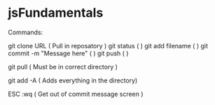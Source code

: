 # jsFundamentals

Commands:

git clone URL ( Pull in reposatory )
git status    (  )
git add filename      (  ) 
git commit -m "Message here"    (  )
git push      (  )

git pull      ( Must be in correct directory )


git add -A   ( Adds everything in the directory)

ESC :wq      ( Get out of commit message screen )
